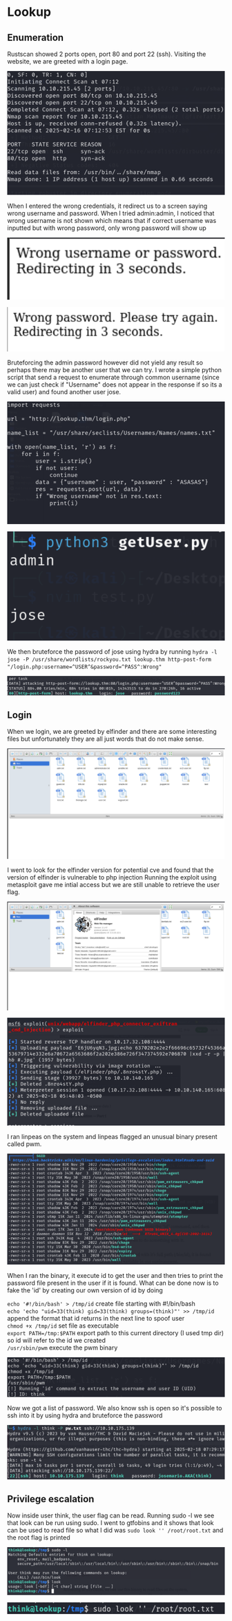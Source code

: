 # Lookup


## Enumeration
Rustscan showed 2 ports open, port 80 and port 22 (ssh). Visiting the website, we are greeted with a login page.

![screenshot](images/scan.png)

When I entered the wrong credentials, it redirect us to a screen saying wrong username and password. When I tried admin:admin,
I noticed that wrong username is not shown which means that if correct username was inputted but with wrong password, only wrong password will show up

![screenshot](images/userandpass.png)

![screenshot](images/passonly.png)


Bruteforcing the admin password however did not yield any result so perhaps there may be another user that we can try.
I wrote a simple python script that send a request to enumerate through common username (since we can just check if "Username" does not appear in 
the response if so its a valid user) and found another user jose.

![screenshot](images/script.png)

![screenshot](images/jose.png)

We then bruteforce the password of jose using hydra by running `hydra -l jose -P /usr/share/wordlists/rockyou.txt lookup.thm http-post-form "/login.php:username=^USER^&password=^PASS^:Wrong"`

![screenshot](images/josepass.png)


## Login 
When we login, we are greeted by elfinder and there are some interesting files but unfortunately they are all just words that do not make sense.


![screenshot](images/login.png)

I went to look for the elfinder version for potential cve and found that the version of elfinder is vulnerable to php injection
Running the exploit using metasploit gave me intial access but we are still unable to retrieve the user flag.

![screenshot](images/vuln.png)


![screenshot](images/exploit.png)

I ran linpeas on the system and linpeas flagged an unusual binary present called pwm. 

![screenshot](images/pwm.png)

When I ran the binary, it execute id to get the user and then tries
to print the password file present in the user if it is found. What can be done now is to fake the 'id' by creating our own version of id by doing

`echo '#!/bin/bash' > /tmp/id` create file starting with #!/bin/bash\
`echo 'echo "uid=33(think) gid=33(think) groups=(think)"' >> /tmp/id` append the format that id returns in the next line to spoof user\
`chmod +x /tmp/id` set file as executable\
`export PATH=/tmp:$PATH` export path to this current directory (I used tmp dir) so id will refer to the id we created\
`/usr/sbin/pwm` execute the pwm binary

![screenshot](images/pwmexploit.png)

Now we got a list of password. We also know ssh is open so it's possible to ssh into it by using hydra and bruteforce the password

![screenshot](images/sshlogin.png)


## Privilege escalation
Now inside user think, the user flag can be read. Running sudo -l we see that look can be run using sudo. I went to gtfobins and it shows that
look can be used to read file so what I did was `sudo look '' /root/root.txt` and the root flag is printed

![screenshot](images/look.png)


![screenshot](images/root.png)


